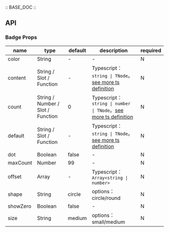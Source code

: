 :: BASE_DOC ::

## API

### Badge Props

name | type | default | description | required
-- | -- | -- | -- | --
color | String | - | \- | N
content | String / Slot / Function | - | Typescript：`string \| TNode`。[see more ts definition](https://github.com/Tencent/tdesign-vue-next/blob/develop/packages/components/common.ts) | N
count | String / Number / Slot / Function | 0 | Typescript：`string \| number \| TNode`。[see more ts definition](https://github.com/Tencent/tdesign-vue-next/blob/develop/packages/components/common.ts) | N
default | String / Slot / Function | - | Typescript：`string \| TNode`。[see more ts definition](https://github.com/Tencent/tdesign-vue-next/blob/develop/packages/components/common.ts) | N
dot | Boolean | false | \- | N
maxCount | Number | 99 | \- | N
offset | Array | - | Typescript：`Array<string \| number>` | N
shape | String | circle | options：circle/round | N
showZero | Boolean | false | \- | N
size | String | medium | options：small/medium | N
